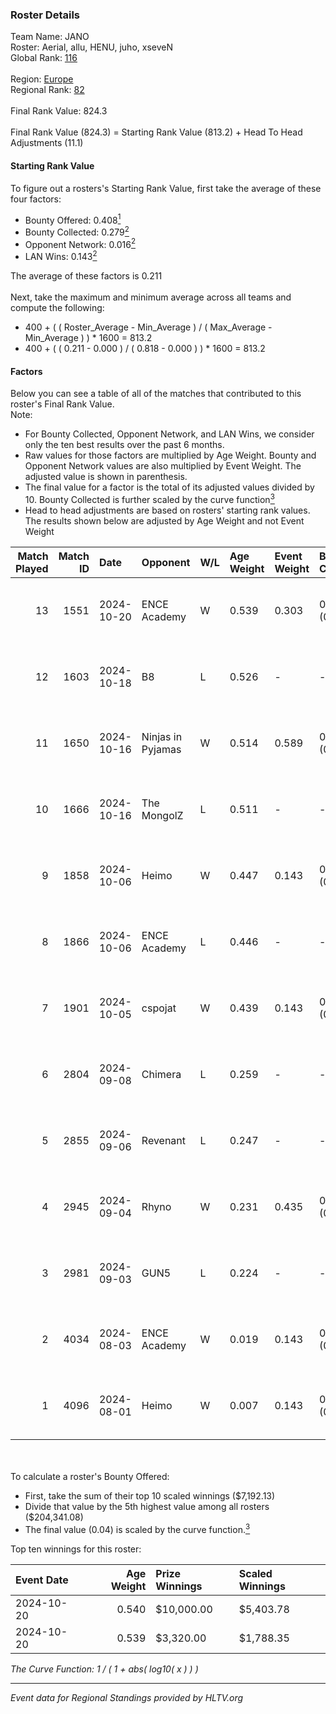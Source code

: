 ### Roster Details<br />
Team Name: JANO<br />
Roster: Aerial, allu, HENU, juho, xseveN<br />
Global Rank: [116](../../standings_global_2025_01_27.md)<br />
<br />
Region: [Europe]( ../../standings_europe_2025_01_27.md)<br />
Regional Rank: [82]( ../../standings_europe_2025_01_27.md)<br />
<br />
Final Rank Value:  824.3<br />
<br />
Final Rank Value (824.3) = Starting Rank Value (813.2) + Head To Head Adjustments (11.1)<br />

#### Starting Rank Value<br />
To figure out a rosters's Starting Rank Value, first take the average of these four factors:<br />
- Bounty Offered: 0.408[<sup>1</sup>](#table2)
- Bounty Collected: 0.279[<sup>2</sup>](#table1)
- Opponent Network: 0.016[<sup>2</sup>](#table1)
- LAN Wins: 0.143[<sup>2</sup>](#table1)

The average of these factors is 0.211<br />
<br />
Next, take the maximum and minimum average across all teams and compute the following:<br />
- 400 + ( ( Roster_Average - Min_Average ) / ( Max_Average - Min_Average ) ) * 1600 = 813.2
- 400 + ( ( 0.211 - 0.000 ) / ( 0.818 - 0.000 ) ) * 1600 = 813.2


#### Factors<br />
Below you can see a table of all of the matches that contributed to this roster's Final Rank Value.<br />
Note:<br />

- For Bounty Collected, Opponent Network, and LAN Wins, we consider only the ten best results over the past 6 months.
- Raw values for those factors are multiplied by Age Weight. Bounty and Opponent Network values are also multiplied by Event Weight. The adjusted value is shown in parenthesis.
- The final value for a factor is the total of its adjusted values divided by 10. Bounty Collected is further scaled by the curve function[<sup>3</sup>](#curveFunction)
- Head to head adjustments are based on rosters' starting rank values. The results shown below are adjusted by Age Weight and not Event Weight
<span id="table1"></span><br />


| Match Played | Match ID | Date       | Opponent          | W/L | Age Weight | Event Weight | Bounty Collected | Opponent Network | LAN Wins  | H2H Adj. | Roster                           |
| -: | -: | :- | :- | :- | :- | :- | :- | :- | :- | -: | :- |
|           13 |     1551 | 2024-10-20 | ENCE Academy      | W   | 0.539      | 0.303        | 0.015 (0.002)    | 0.285 (0.046)    | 1 (0.539) |     7.43 | Aerial, allu, HENU, juho, xseveN |
|           12 |     1603 | 2024-10-18 | B8                | L   | 0.526      | -            | -                | -                | -         |    -2.29 | Aerial, allu, HENU, juho, xseveN |
|           11 |     1650 | 2024-10-16 | Ninjas in Pyjamas | W   | 0.514      | 0.589        | 0.074 (0.022)    | 0.249 (0.075)    | 1 (0.514) |    12.72 | Aerial, allu, HENU, juho, xseveN |
|           10 |     1666 | 2024-10-16 | The MongolZ       | L   | 0.511      | -            | -                | -                | -         |    -0.06 | Aerial, allu, HENU, juho, xseveN |
|            9 |     1858 | 2024-10-06 | Heimo             | W   | 0.447      | 0.143        | 0.006 (0.000)    | 0.209 (0.013)    | 0 (0.000) |     5.55 | Aerial, allu, HENU, juho, xseveN |
|            8 |     1866 | 2024-10-06 | ENCE Academy      | L   | 0.446      | -            | -                | -                | -         |    -7.75 | Aerial, allu, HENU, juho, xseveN |
|            7 |     1901 | 2024-10-05 | cspojat           | W   | 0.439      | 0.143        | 0.000 (0.000)    | 0.000 (0.000)    | 0 (0.000) |     1.28 | Aerial, allu, HENU, juho, xseveN |
|            6 |     2804 | 2024-09-08 | Chimera           | L   | 0.259      | -            | -                | -                | -         |    -2.91 | Aerial, allu, HENU, juho, xseveN |
|            5 |     2855 | 2024-09-06 | Revenant          | L   | 0.247      | -            | -                | -                | -         |    -4.87 | Aerial, allu, HENU, juho, xseveN |
|            4 |     2945 | 2024-09-04 | Rhyno             | W   | 0.231      | 0.435        | 0.007 (0.001)    | 0.193 (0.019)    | 0 (0.000) |     2.94 | Aerial, allu, HENU, juho, xseveN |
|            3 |     2981 | 2024-09-03 | GUN5              | L   | 0.224      | -            | -                | -                | -         |    -1.33 | Aerial, allu, HENU, juho, xseveN |
|            2 |     4034 | 2024-08-03 | ENCE Academy      | W   | 0.019      | 0.143        | 0.015 (0.000)    | 0.285 (0.001)    | 1 (0.019) |     0.26 | Aerial, allu, HENU, juho, xseveN |
|            1 |     4096 | 2024-08-01 | Heimo             | W   | 0.007      | 0.143        | 0.006 (0.000)    | 0.209 (0.000)    | 1 (0.007) |     0.08 | Aerial, allu, HENU, juho, xseveN |

<br />
<span id="table2"></span><br />
To calculate a roster's Bounty Offered:<br />

- First, take the sum of their top 10 scaled winnings ($7,192.13)
- Divide that value by the 5th highest value among all rosters ($204,341.08)
- The final value (0.04) is scaled by the curve function.[<sup>3</sup>](#curveFunction)

Top ten winnings for this roster:<br />

| Event Date | Age Weight | Prize Winnings | Scaled Winnings |
| :- | -: | :- | :- |
| 2024-10-20 |      0.540 | $10,000.00     | $5,403.78       |
| 2024-10-20 |      0.539 | $3,320.00      | $1,788.35       |


<span id="curveFunction"></span>_The Curve Function: 1 / ( 1 + abs( log10( x ) ) )_<br />

---
_Event data for Regional Standings provided by HLTV.org_<br />
